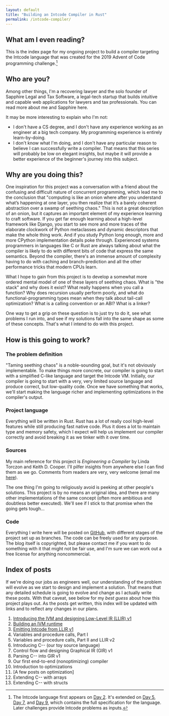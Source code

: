 ```yaml
---
layout: default
title: "Building an Intcode Compiler in Rust"
permalink: /intcode-compiler/
---
```

## What am I even reading?
This is the index page for my ongoing project to build a compiler targeting the Intcode language that was created for the 2019 Advent of Code programming challenge.[^1]

[^1]: The Intcode language first appears on [Day 2](https://adventofcode.com/2019/day/2).  It's extended on [Day 5](https://adventofcode.com/2019/day/2), [Day 7](https://adventofcode.com/2019/day/7), and [Day 9](https://adventofcode.com/2019/day/9), which contains the full specification for the language.  Later challenges provide Intcode problems as inputs.

## Who are you?
Among other things, I'm a recovering lawyer and the solo founder of Sapphire Legal and Tax Software, a legal-tech startup that builds intuitive and capable web applications for lawyers and tax professionals.  You can read more about me and Sapphire here.

It may be more interesting to explain who I'm not:
* I don't have a CS degree, and I don't have any experience working as an engineer at a big tech company.  My programming experience is entirely learn-by-doing.
* I don't know what I'm doing, and I don't have any particular reason to believe I can successfully write a compiler.  That means that this series will probably be low on elegant insights, but maybe it will provide a better experience of the beginner's journey into this subject.

## Why are you doing this?
One inspiration for this project was a conversation with a friend about the confusing and difficult nature of concurrent programming, which lead me to the conclusion that "computing is like an onion where after you understand what’s happening at one layer, you then realize that it’s a barely coherent abstraction over a swamp of seething chaos."  This is not a great description of an onion, but it captures an important element of my experience learning to craft software.  If you get far enough learning about a high-level framework like Django, you start to see more and more traces of the elaborate clockwork of Python metaclasses and dynamic descriptors that make the whole thing work.  And if you study Python long enough, more and more CPython implementation details poke through.  Experienced systems programmers in languages like C or Rust are always talking about what the compiler is likely to do with different bits of code that express the same semantics.  Beyond the compiler, there's an immense amount of complexity having to do with caching and branch-prediction and all the other performance tricks that modern CPUs learn.

What I hope to gain from this project is to develop a somewhat more ordered mental model of one of these layers of seething chaos.  What is "the stack" and why does it exist?  What really happens when you call a function?  Why does recursion usually perform poorly, and what do functional-programming types mean when they talk about tail-call optimization?  What is a calling convention or an ABI?  What is a linker?

One way to get a grip on these question is to just try to do it, see what problems I run into, and see if my solutions fall into the same shape as some of these concepts.  That's what I intend to do with this project.

## How is this going to work?
### The problem definition
"Taming seething chaos" is a noble-sounding goal, but it's not obviously implementable.  To make things more concrete, our compiler is going to start with a simplified C-like language and target the Intcode VM.  Initially, our compiler is going to start with a very, very limited source language and produce correct, but low-quality code.  Once we have something that works, we'll start making the language richer and implementing optimizations in the compiler's output.

### Project language
Everything will be written in Rust.  Rust has a lot of really cool high-level features while still producing fast native code.  Plus it does a lot to maintain type and memory safety, which I expect will help us implement our compiler correctly and avoid breaking it as we tinker with it over time.

### Sources
My main reference for this project is *Engineering a Compiler* by Linda Torczon and Keith D. Cooper.  I'll pilfer insights from anywhere else I can find them as we go.  Comments from readers are very, very welcome (email me [here](mailto:robert.a.beard@gmail.com)).

The one thing I'm going to religiously avoid is peeking at other people's solutions.  This project is by no means an original idea, and there are many other implementations of the same concept (often more ambitious and doubtless better executed).  We'll see if I stick to that promise when the going gets tough...

### Code
Everything I write here will be posted on [GitHub](https://github.com/rbeard0330/intcode-compiler), with different stages of the project set up as branches.  The code can be freely used for any purpose.  The blog itself is copyrighted, but please contact me if you want to do something with it that might not be fair use, and I'm sure we can work out a free license for anything noncommercial.


## Index of posts
If we're doing our jobs as engineers well, our understanding of the problem will evolve as we start to design and implement a solution.  That means that any detailed schedule is going to evolve and change as I actually write these posts.  With that caveat, see below for my *best guess* about how this project plays out.  As the posts get written, this index will be updated with links and to reflect any changes in our plans.
1. [Introducing the IVM and designing Low-Level IR (LLIR) v1](/2022-01-31-intcode-compiler-in-rust-1.md)
2. [Building an IVM runtime](/2022-02-10-intcode-compiler-in-rust-2.md)
3. [Emitting Intcode from LLIR v1](/2022-05-07-intcode-compiler-in-rust-3.md)
4. Variables and procedure calls, Part I
5. Variables and procedure calls, Part II and LLIR v2 
6. Introducing C-- (our toy source language)
7. Control flow and designing Graphical IR (GIR) v1
8. Parsing C-- into GIR v1
9. Our first end-to-end (nonoptimizing) compiler
10. Introduction to optimizations
11. \[A few posts on optimization]
12. Extending C-- with arrays
13. Extending C-- with structs